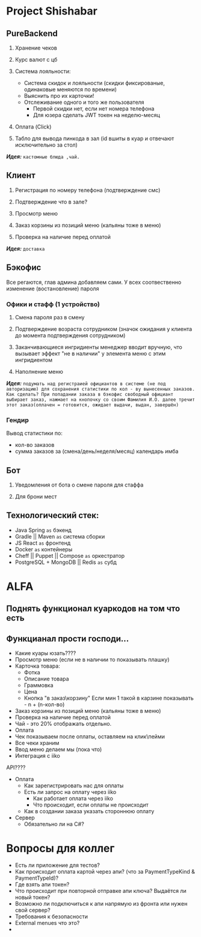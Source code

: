# Project Shishabar

## PureBackend

1. Хранение чеков

2. Курс валют с цб 

3. Система лояльности:
   - Система скидок и лояльности (скидки фиксированые, одинаковые меняются по времени)
   - Выяснить про их карточки!
   - Отслеживание одного и того же пользователя 
     - Первой скидки нет, если нет номера телефона
     - Для юзера сделать JWT токен на неделю-месяц

4. Оплата (Click)

5. Табло для вывода пинкода в зал (id вшиты в куар и отвечают исключительно за стол)

***Идея:***
    `кастомные блюда ,чай.`

## Клиент

1. Регистрация по номеру телефона (подтверждение смс)

2. Подтверждение что в зале?

3. Просмотр меню

4. Заказ корзины из позиций меню (кальяны тоже в меню)

5. Проверка на наличие перед оплатой

***Идея:***
    `доставка`


## Бэкофис

Все регаются, глав админа добавляем сами. У всех соотвественно изменение (востановление) пароля

### Офики и стафф (1 устройство)
1. Смена пароля раз в смену

2. Подтверждение возраста сотрудником (значок ожидания у клиента до момента подтверждения сотрудником)

3. Заканчивающиеся ингридиенты менеджер вводит вручную, что вызывает эффект "не в наличии" у элемента меню с этим ингридиентом

4. Наполнение меню

***Идея:***
    `подумать над регистраией официантов в системе (не под авторизацию) для сохранения статистики по кол - ву вынесенных заказов.
Как сделать? При попадании заказа в бэкофис свободный официант выбирает заказ, нажмает на кнопочку со своим Фамилия И.О. далее тречит этот заказ(оплачен = готовится, ожидает выдачи, выдан, завершён)`


### Гендир 

Вывод статистики по:
- кол-во заказов
- сумма заказов за (смена/день/неделя/месяц) календарь имба

## Бот
    
1. Уведомления от бота о смене пароля для стаффа

2. Для брони мест

## Технологический стек:
- Java Spring `as` бэкенд 
- Gradle || Maven `as` система сборки
- JS React `as` фронтенд
- Docker `as` контейнеры
- Cheff || Puppet || Compose `as` оркестратор
- PostgreSQL + MongoDB || Redis `as` субд

# ALFA
## Поднять функционал куаркодов на том что есть

## Функцианал прости господи...

- Какие куары юзать????
- Просмотр меню (если не в наличии то показывать плашку)
- Карточка товара:
  - Фотка
  - Описание товара
  - Граммовка
  - Цена
  - Кнопка "в заказ\корзину" Если мин 1 такой в карзине показывать - n + (n-кол-во)
- Заказ корзины из позиций меню (кальяны тоже в меню)
- Проверка на наличие перед оплатой
- Чай - это 20% отображать отдельно.
- Оплата
- Чек показываем после оплаты, оставляем на клик\пейми
- Все чеки храним
- Ввод меню делаем мы (пока что)
- Интеграция с iiko

API????

- Оплата
  - Как зарегистрировать нас для оплаты
  - Есть ли запрос на оплату через iiko
    - Как работает оплата через iiko
    - Что происходит, если оплаты не происходит
  - Как в создании заказа указать стороннюю оплату
- Сервер
  - Обязательно ли на C#?

# Вопросы для коллег

- Есть ли приложение для тестов?
- Как происходит оплата картой через апи? (что за PaymentTypeKind & PaymentTypeId)?
- Где взять апи токен?
- Что происходит при повторной отправке апи ключа? Выдаётся ли новый токен?
- Возможно ли подключиться к апи напрямую из фронта или нужен свой сервер?
- Требования к безопасности
- External menues что это?
- 